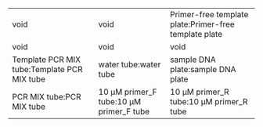 ||||
|----|----|----|
|void|void|Primer-free template plate:Primer-free template plate|
|void|void|void|
|Template PCR MIX tube:Template PCR MIX tube|water tube:water tube|sample DNA plate:sample DNA plate|
|PCR MIX tube:PCR MIX tube|10 μM primer_F tube:10 μM primer_F tube|10 μM primer_R tube:10 μM primer_R tube|
